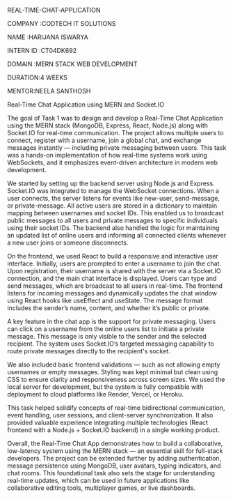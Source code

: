 REAL-TIME-CHAT-APPLICATION

COMPANY :CODTECH IT SOLUTIONS

NAME :HARIJANA ISWARYA

INTERN ID :CT04DK692

DOMAIN :MERN STACK WEB DEVELOPMENT

DURATION:4 WEEKS

MENTOR:NEELA SANTHOSH

Real-Time Chat Application using MERN and Socket.IO

The goal of Task 1 was to design and develop a Real-Time Chat Application using the MERN stack (MongoDB, Express, React, Node.js) along with Socket.IO for real-time communication. The project allows multiple users to connect, register with a username, join a global chat, and exchange messages instantly — including private messaging between users. This task was a hands-on implementation of how real-time systems work using WebSockets, and it emphasizes event-driven architecture in modern web development.

We started by setting up the backend server using Node.js and Express. Socket.IO was integrated to manage the WebSocket connections. When a user connects, the server listens for events like new-user, send-message, or private-message. All active users are stored in a dictionary to maintain mapping between usernames and socket IDs. This enabled us to broadcast public messages to all users and private messages to specific individuals using their socket IDs. The backend also handled the logic for maintaining an updated list of online users and informing all connected clients whenever a new user joins or someone disconnects.

On the frontend, we used React to build a responsive and interactive user interface. Initially, users are prompted to enter a username to join the chat. Upon registration, their username is shared with the server via a Socket.IO connection, and the main chat interface is displayed. Users can type and send messages, which are broadcast to all users in real-time. The frontend listens for incoming messages and dynamically updates the chat window using React hooks like useEffect and useState. The message format includes the sender’s name, content, and whether it’s public or private.

A key feature in the chat app is the support for private messaging. Users can click on a username from the online users list to initiate a private message. This message is only visible to the sender and the selected recipient. The system uses Socket.IO’s targeted messaging capability to route private messages directly to the recipient's socket.

We also included basic frontend validations — such as not allowing empty usernames or empty messages. Styling was kept minimal but clean using CSS to ensure clarity and responsiveness across screen sizes. We used the local server for development, but the system is fully compatible with deployment to cloud platforms like Render, Vercel, or Heroku.

This task helped solidify concepts of real-time bidirectional communication, event handling, user sessions, and client-server synchronization. It also provided valuable experience integrating multiple technologies (React frontend with a Node.js + Socket.IO backend) in a single working product.

Overall, the Real-Time Chat App demonstrates how to build a collaborative, low-latency system using the MERN stack — an essential skill for full-stack developers. The project can be extended further by adding authentication, message persistence using MongoDB, user avatars, typing indicators, and chat rooms. This foundational task also sets the stage for understanding real-time updates, which can be used in future applications like collaborative editing tools, multiplayer games, or live dashboards.




